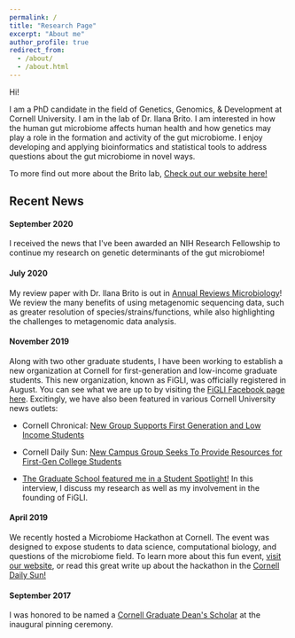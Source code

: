 ```yaml
---
permalink: /
title: "Research Page"
excerpt: "About me"
author_profile: true
redirect_from: 
  - /about/
  - /about.html
---
```


Hi!

I am a PhD candidate in the field of Genetics, Genomics, & Development at Cornell University. I am in the lab of Dr. Ilana Brito. I am interested in how the human gut microbiome affects human health and how genetics may play a role in the formation and activity of the gut microbiome. I enjoy developing and applying bioinformatics and statistical tools to address questions about the gut microbiome in novel ways.

To more find out more about the Brito lab, [Check out our website here!](https://www.britolab.org)


Recent News
-----------
#### September 2020
I received the news that I've been awarded an NIH Research Fellowship to continue my research on genetic determinants of the gut microbiome!

#### July 2020
My review paper with Dr. Ilana Brito is out in [Annual Reviews Microbiology](https://www.annualreviews.org/doi/abs/10.1146/annurev-micro-012520-072314)! We review the many benefits of using metagenomic sequencing data, such as greater resolution of species/strains/functions, while also highlighting the challenges to metagenomic data analysis.

#### November 2019
Along with two other graduate students, I have been working to establish a new organization at Cornell for first-generation and low-income graduate students. This new organization, known as FiGLI, was officially registered in August. You can see what we are up to by visiting the [FiGLI Facebook page here](https://www.facebook.com/CornellFiGLI/). Excitingly, we have also been featured in various Cornell University news outlets:

* Cornell Chronical: [New Group Supports First Generation and Low Income Students](https://news.cornell.edu/stories/2019/11/new-group-supports-first-generation-and-low-income-students)

* Cornell Daily Sun: [New Campus Group Seeks To Provide Resources for First-Gen College Students](https://cornellsun.com/2019/11/26/new-campus-group-seeks-to-provide-resources-for-first-gen-college-students/)

* [The Graduate School featured me in a Student Spotlight!](https://gradschool.cornell.edu/spotlights/student-spotlight-felicia-new/) In this interview, I discuss my research as well as my involvement in the founding of FiGLI.

#### April 2019
We recently hosted a Microbiome Hackathon at Cornell. The event was designed to expose students to data science, computational biology, and questions of the microbiome field. To learn more about this fun event, [visit our website](http://www.microbiomehack.org), or read this great write up about the hackathon in the [Cornell Daily Sun!](https://cornellsun.com/2019/04/19/cancer-biology-machine-learning-and-creative-problem-solving-at-cornells-microbiome-hackathon/)

#### September 2017
I was honored to be named a [Cornell Graduate Dean's Scholar](https://gradschool.cornell.edu/diversity-inclusion/signature-initiatives/graduate-school-deans-scholars/) at the inaugural pinning ceremony. 
